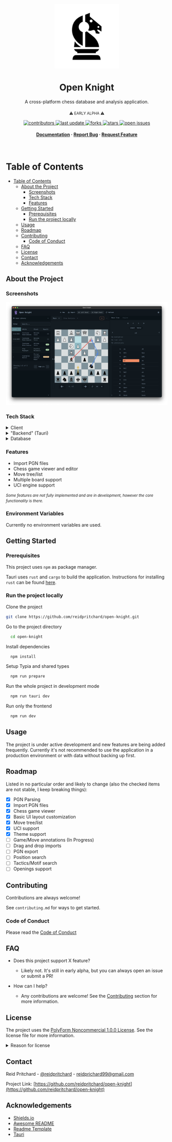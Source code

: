 <div align="center">

  <img src="docs/assets/logo.png" alt="logo" width="200" height="auto" />
  <h1>Open Knight</h1>

  <p>
    A cross-platform chess database and analysis application.
  </p>

<sub>⚠️ EARLY ALPHA ⚠️</sub>

<!-- Badges -->
<p>
  <a href="https://github.com/reidpritchard/open-knight/graphs/contributors">
    <img src="https://img.shields.io/github/contributors/reidpritchard/open-knight" alt="contributors" />
  </a>
  <a href="">
    <img src="https://img.shields.io/github/last-commit/reidpritchard/open-knight" alt="last update" />
  </a>
  <a href="https://github.com/reidpritchard/open-knight/network/members">
    <img src="https://img.shields.io/github/forks/reidpritchard/open-knight" alt="forks" />
  </a>
  <a href="https://github.com/reidpritchard/open-knight/stargazers">
    <img src="https://img.shields.io/github/stars/reidpritchard/open-knight" alt="stars" />
  </a>
  <a href="https://github.com/reidpritchard/open-knight/issues/">
    <img src="https://img.shields.io/github/issues/reidpritchard/open-knight" alt="open issues" />
  </a>
</p>

<h4>
    <a href="https://github.com/reidpritchard/open-knight">Documentation</a>
  <span> · </span>
    <a href="https://github.com/reidpritchard/open-knight/issues/">Report Bug</a>
  <span> · </span>
    <a href="https://github.com/reidpritchard/open-knight/issues/">Request Feature</a>
  </h4>
</div>

<br />

<!-- Table of Contents -->

# Table of Contents

<!-- @import "[TOC]" {cmd="toc" depthFrom=1 depthTo=6 orderedList=false} -->

<!-- code_chunk_output -->

- [Table of Contents](#table-of-contents)
  - [About the Project](#about-the-project)
    - [Screenshots](#screenshots)
    - [Tech Stack](#tech-stack)
    - [Features](#features)
  - [Getting Started](#getting-started)
    - [Prerequisites](#prerequisites)
    - [Run the project locally](#run-the-project-locally)
  - [Usage](#usage)
  - [Roadmap](#roadmap)
  - [Contributing](#contributing)
    - [Code of Conduct](#code-of-conduct)
  - [FAQ](#faq)
  - [License](#license)
  - [Contact](#contact)
  - [Acknowledgements](#acknowledgements)

<!-- /code_chunk_output -->

<!-- About the Project -->

## About the Project

<!-- Screenshots -->

### Screenshots

<div align="center">
  <img src="docs/assets/UI-May28-2025.png" alt="Screenshot of the current Open Knight UI" />
</div>

<!-- TechStack -->

### Tech Stack

<details>
  <summary>Client</summary>
  <ul>
    <li><a href="https://www.typescriptlang.org/">Typescript</a></li>
    <li><a href="https://vuejs.org/">Vue.js</a></li>
    <li><a href="https://tailwindcss.com/">TailwindCSS</a></li>
    <li><a href="https://daisyui.com/">DaisyUI</a></li>
  </ul>
</details>

<details>
  <summary>"Backend" (Tauri)</summary>
  <ul>
    <li><a href="https://www.rust-lang.org/">Rust</a></li>
    <li><a href="https://www.sea-ql.org/SeaORM/">SeaORM</a></li>
  </ul>
</details>

<details>
<summary>Database</summary>
  <ul>
    <li><a href="https://www.sqlite.org/">SQLite</a></li>
  </ul>
</details>

<!-- Features -->

### Features

- Import PGN files
- Chess game viewer and editor
- Move tree/list
- Multiple board support
- UCI engine support

<small>
  <i>
    Some features are not fully implemented and are in development, however the core functionality is there.
  </i>
</small>

<!-- Env Variables -->

### Environment Variables

Currently no environment variables are used.

<!-- Getting Started -->

## Getting Started

<!-- Prerequisites -->

### Prerequisites

This project uses `npm` as package manager.

Tauri uses `rust` and `cargo` to build the application. Instructions for installing `rust` can be found [here](https://www.rust-lang.org/tools/install).

<!-- Installation -->

### Run the project locally

Clone the project

```bash
git clone https://github.com/reidpritchard/open-knight.git
```

Go to the project directory

```bash
  cd open-knight
```

Install dependencies

```bash
  npm install
```

Setup Typia and shared types

```bash
  npm run prepare
```

Run the whole project in development mode

```bash
  npm run tauri dev
```

Run only the frontend

```bash
  npm run dev
```

<!-- Usage -->

## Usage

The project is under active development and new features are being added frequently. Currently it's not recommended to use the application in a production environment or with data without backing up first.

<!-- Roadmap (in no particular order) -->

## Roadmap

Listed in no particular order and likely to change (also the checked items are not stable, I keep breaking things):

- [x] PGN Parsing
- [x] Import PGN files
- [x] Chess game viewer
- [x] Basic UI layout customization
- [x] Move tree/list
- [x] UCI support
- [x] Theme support
- [ ] Game/Move annotations (In Progress)
- [ ] Drag and drop imports
- [ ] PGN export
- [ ] Position search
- [ ] Tactics/Motif search
- [ ] Openings support

<!-- Contributing -->

## Contributing

Contributions are always welcome!

See `contributing.md` for ways to get started.

<!-- Code of Conduct -->

### Code of Conduct

Please read the [Code of Conduct](https://github.com/reidpritchard/open-knight/blob/main/docs/CODE_OF_CONDUCT.md)

<!-- FAQ -->

## FAQ

- Does this project support X feature?

  - Likely not. It's still in early alpha, but you can always open an issue or submit a PR!

- How can I help?

  - Any contributions are welcome! See the [Contributing](https://github.com/reidpritchard/open-knight/blob/main/CONTRIBUTING.md) section for more information.

<!-- License -->

## License

The project uses the [PolyForm Noncommercial 1.0.0 License](https://github.com/reidpritchard/open-knight/blob/main/docs/LICENSE.md). See the license file for more information.

<details>
<summary>Reason for license</summary>
I chose this license because I want to keep the project open source, but also want to ensure that it's not used in a way that is harmful to the development of the project. For example, I don't want a company making a profit off of the project without contributing back. I am open to more traditional OSI approved licenses in the future, but for now this one allows me to keep more control over the project. I'd rather move from this license to something more permissive in the future rather than the other way around.
</details>

<!-- Contact -->

## Contact

Reid Pritchard - [@reidpritchard](https://github.com/reidpritchard) - <reidprichard99@gmail.com>

Project Link: [https://github.com/reidpritchard/open-knight](https://github.com/reidpritchard/open-knight)

<!-- Acknowledgments -->

## Acknowledgements

- [Shields.io](https://shields.io/)
- [Awesome README](https://github.com/matiassingers/awesome-readme)
- [Readme Template](https://github.com/othneildrew/Best-README-Template)
- [Tauri](https://github.com/tauri-apps/tauri)
